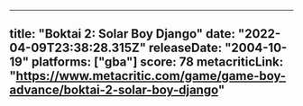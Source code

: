 
---
title: "Boktai 2: Solar Boy Django"
date: "2022-04-09T23:38:28.315Z"
releaseDate: "2004-10-19"
platforms: ["gba"]
score: 78
metacriticLink: "https://www.metacritic.com/game/game-boy-advance/boktai-2-solar-boy-django"
---
